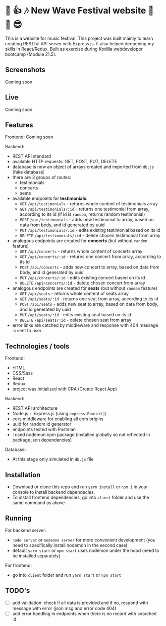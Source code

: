 # :dancers: :+1: :notes: New Wave Festival website :musical_note: :dancer: :sunglasses:

This is a website for music festival. This project was built mainly to learn creating RESTful API server with Express.js. It also helped deepening my skills in React/Redux. 
Built as exercise during Kodilla webdeveloper bootcamp (Module 21.5).

## Screenshots

Coming soon.

## Live

Coming soon.

## Features

Frontend: Coming soon

Backend:
* REST API standard
* available HTTP requests: GET, POST, PUT, DELETE
* database is now an object of arrays created and imported from `db.js `(fake database)
* there are 3 groups of routes:
    - testimonials
    - concerts
    - seats
* available endpoints for **testimonials**:
    - `GET` `/api/testimonials` - returns whole content of testimonials array
    - `GET` `/api/testimonials/:id` - returns one testimonial from array, according to its id (if id is `random`, returns random testimonial)
    - `POST` `/api/testimonials` - adds new testimonial to array, based on data from body, and id generated by uuid
    - `PUT` `/api/testimonials/:id` - edits existing testimonial based on its id
    - `DELETE` `/api/testimonials/:id` - delete chosen testimonial from array
* analogous endpoints are created for **concerts** (but without `random` feature)
    - `GET` `/api/concerts` - returns whole content of concerts array
    - `GET` `/api/concerts/:id` - returns one concert from array, according to its id
    - `POST` `/api/concerts` - adds new concert to array, based on data from body, and id generated by uuid
    - `PUT` `/api/concerts/:id` - edits existing concert based on its id
    - `DELETE` `/api/concerts/:id` - delete chosen concert from array
* analogous endpoints are created for **seats** (but without `random` feature)
    - `GET` `/api/seats` - returns whole content of seats array
    - `GET` `/api/seats/:id` - returns one seat from array, according to its id
    - `POST` `/api/seats` - adds new seat to array, based on data from body, and id generated by uuid
    - `PUT` `/api/seats/:id` - edits existing seat based on its id
    - `DELETE` `/api/seats/:id` - delete chosen seat from array
* error links are catched by middleware and response with 404 message is sent to user

## Technologies / tools

Frontend:
* HTML
* CSS/Sass
* React
* Redux
* project was initialized with CRA (Create React App)

Backend:
* REST API architecture
* Node.js + Express.js (using `express.Router()`)
* cors middleware for enabling all cors origins
* uuid for random id generator 
* endpoints tested with Postman
* I used nodemon npm package (installed globally so not reflected in package.json dependencies)

Database:
* At this stage only simulated in `db.js` file

## Installation

* Download or clone this repo and run `yarn install` or `npm i` in your console to install backend dependecies.
* To install frontend dependencies, go into `client` folder and use the same command as above.

## Running

For backend server:
* `node server` or `nodemon server` for more convenient development (you need to specifically install nodemon in the second case) 
* default `yarn start` or `npm start` uses nodemon under the hood (need to be installed separately)

For frontend:
* go into `client` folder and run `yarn start` or `npm start`

## TODO's
- [ ] add validation: check if all data is provided and if no, respond with message with error (json msg and error code 404)
- [ ] add error handling in endpoints when there is no record with searched id